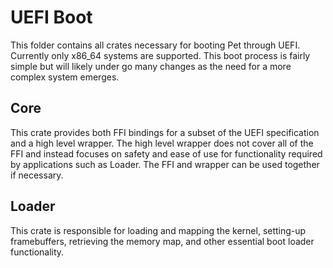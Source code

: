 # UEFI Boot
This folder contains all crates necessary for booting Pet through UEFI. Currently only x86_64 systems are supported. This boot process is fairly simple but will likely under go many changes as the need for a more complex system emerges.
## Core
This crate provides both FFI bindings for a subset of the UEFI specification and a high level wrapper. The high level wrapper does not cover all of the FFI and instead focuses on safety and ease of use for functionality required by applications such as Loader. The FFI and wrapper can be used together if necessary. 
## Loader
This crate is responsible for loading and mapping the kernel, setting-up framebuffers, retrieving the memory map, and other essential boot loader functionality.